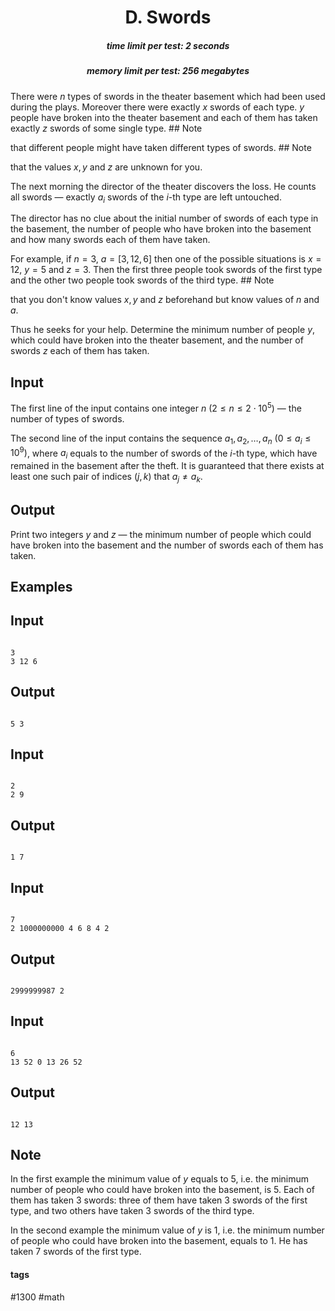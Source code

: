 <h1 style='text-align: center;'> D. Swords</h1>

<h5 style='text-align: center;'>time limit per test: 2 seconds</h5>
<h5 style='text-align: center;'>memory limit per test: 256 megabytes</h5>

There were $n$ types of swords in the theater basement which had been used during the plays. Moreover there were exactly $x$ swords of each type. $y$ people have broken into the theater basement and each of them has taken exactly $z$ swords of some single type. ## Note

 that different people might have taken different types of swords. ## Note

 that the values $x, y$ and $z$ are unknown for you.

The next morning the director of the theater discovers the loss. He counts all swords — exactly $a_i$ swords of the $i$-th type are left untouched.

The director has no clue about the initial number of swords of each type in the basement, the number of people who have broken into the basement and how many swords each of them have taken.

For example, if $n=3$, $a = [3, 12, 6]$ then one of the possible situations is $x=12$, $y=5$ and $z=3$. Then the first three people took swords of the first type and the other two people took swords of the third type. ## Note

 that you don't know values $x, y$ and $z$ beforehand but know values of $n$ and $a$.

Thus he seeks for your help. Determine the minimum number of people $y$, which could have broken into the theater basement, and the number of swords $z$ each of them has taken.

## Input

The first line of the input contains one integer $n$ $(2 \le n \le 2 \cdot 10^{5})$ — the number of types of swords.

The second line of the input contains the sequence $a_1, a_2, \dots, a_n$ $(0 \le a_i \le 10^{9})$, where $a_i$ equals to the number of swords of the $i$-th type, which have remained in the basement after the theft. It is guaranteed that there exists at least one such pair of indices $(j, k)$ that $a_j \neq a_k$.

## Output

Print two integers $y$ and $z$ — the minimum number of people which could have broken into the basement and the number of swords each of them has taken.

## Examples

## Input


```

3
3 12 6

```
## Output


```

5 3

```
## Input


```

2
2 9

```
## Output


```

1 7

```
## Input


```

7
2 1000000000 4 6 8 4 2

```
## Output


```

2999999987 2

```
## Input


```

6
13 52 0 13 26 52

```
## Output


```

12 13

```
## Note

In the first example the minimum value of $y$ equals to $5$, i.e. the minimum number of people who could have broken into the basement, is $5$. Each of them has taken $3$ swords: three of them have taken $3$ swords of the first type, and two others have taken $3$ swords of the third type.

In the second example the minimum value of $y$ is $1$, i.e. the minimum number of people who could have broken into the basement, equals to $1$. He has taken $7$ swords of the first type.



#### tags 

#1300 #math 